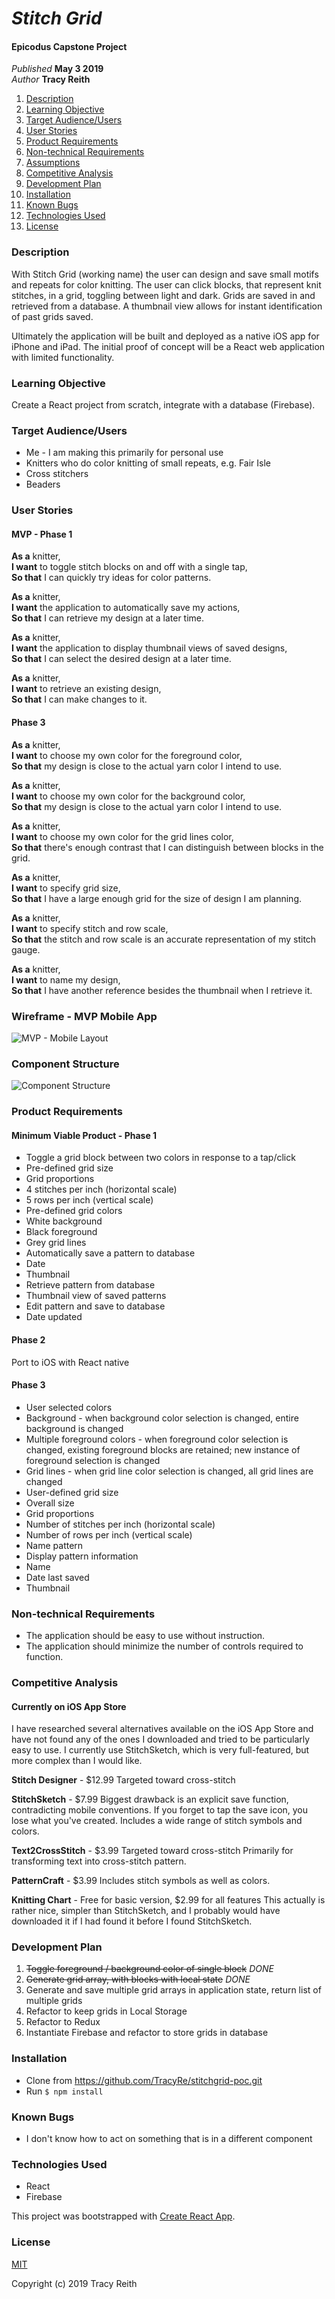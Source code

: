 # _Stitch Grid_

#### Epicodus Capstone Project

_Published_ **May 3 2019**<br>
_Author_ **Tracy Reith**

1. [Description](#description)
1. [Learning Objective](#learning-objective)
1. [Target Audience/Users](#target-audience/users)
1. [User Stories](#user-stories)
1. [Product Requirements](#product-requirements)
1. [Non-technical Requirements](#non-technical-requirements)
1. [Assumptions](#assumptions)
1. [Competitive Analysis](#competitive-analysis)
1. [Development Plan](#development-plan)
1. [Installation](#installation)
1. [Known Bugs](#known-bugs)
1. [Technologies Used](#technologies-used)
1. [License](#license)

### Description
With Stitch Grid (working name) the user can design and save small motifs and repeats for color knitting. The user can click blocks, that represent knit stitches, in a grid, toggling between light and dark. Grids are saved in and retrieved from a database. A thumbnail view allows for instant identification of past grids saved.

Ultimately the application will be built and deployed as a native iOS app for iPhone and iPad. The initial proof of concept will be a React web application with limited functionality.

### Learning Objective
Create a React project from scratch, integrate with a database (Firebase).

### Target Audience/Users
* Me - I am making this primarily for personal use
* Knitters who do color knitting of small repeats, e.g. Fair Isle
* Cross stitchers
* Beaders

### User Stories
#### MVP - Phase 1
**As a** knitter,<br>
**I want** to toggle stitch blocks on and off with a single tap,<br>
**So that** I can quickly try ideas for color patterns.

**As a** knitter,<br>
**I want** the application to automatically save my actions,<br>
**So that** I can retrieve my design at a later time.

**As a** knitter,<br>
**I want** the application to display thumbnail views of saved designs,<br>
**So that** I can select the desired design at a later time.

**As a** knitter,<br>
**I want** to retrieve an existing design,<br>
**So that** I can make changes to it.

#### Phase 3
**As a** knitter,<br>
**I want** to choose my own color for the foreground color,<br>
**So that** my design is close to the actual yarn color I intend to use.

**As a** knitter,<br>
**I want** to choose my own color for the background color,<br>
**So that** my design is close to the actual yarn color I intend to use.

**As a** knitter,<br>
**I want** to choose my own color for the grid lines color,<br>
**So that** there's enough contrast that I can distinguish between blocks in the grid.

**As a** knitter,<br>
**I want** to specify grid size,<br>
**So that** I have a large enough grid for the size of design I am planning.

**As a** knitter,<br>
**I want** to specify stitch and row scale,<br>
**So that** the stitch and row scale is an accurate representation of my stitch gauge.

**As a** knitter,<br>
**I want** to name my design,<br>
**So that** I have another reference besides the thumbnail when I retrieve it.

### Wireframe - MVP Mobile App
![MVP - Mobile Layout](./support/iphone-mvp.png?raw=true "MVP - Mobile Layout")

### Component Structure
![Component Structure](./support/component-structure.png?raw=true "Component Structure")

### Product Requirements
#### Minimum Viable Product - Phase 1
* Toggle a grid block between two colors in response to a tap/click
* Pre-defined grid size
* Grid proportions
 * 4 stitches per inch (horizontal scale)
 * 5 rows per inch (vertical scale)
* Pre-defined grid colors
 * White background
 * Black foreground
 * Grey grid lines
* Automatically save a pattern to database
 * Date
 * Thumbnail
* Retrieve pattern from database
 * Thumbnail view of saved patterns
* Edit pattern and save to database
 * Date updated

#### Phase 2
Port to iOS with React native

#### Phase 3
* User selected colors
 * Background - when background color selection is changed, entire background is changed
 * Multiple foreground colors - when foreground color  selection is changed, existing foreground blocks are  retained; new instance of foreground selection is changed
 * Grid lines - when grid line color selection is changed, all grid lines are changed
* User-defined grid size
 * Overall size
* Grid proportions
 * Number of stitches per inch (horizontal scale)
 * Number of rows per inch (vertical scale)
* Name pattern
* Display pattern information
 * Name
 * Date last saved
 * Thumbnail

### Non-technical Requirements
* The application should be easy to use without instruction.
* The application should minimize the number of controls required to function.

### Competitive Analysis
#### Currently on iOS App Store
I have researched several alternatives available on the iOS App Store and have not found any of the ones I downloaded and tried to be particularly easy to use. I currently use StitchSketch, which is very full-featured, but more complex than I would like.

**Stitch Designer** - $12.99
Targeted toward cross-stitch

**StitchSketch** - $7.99
Biggest drawback is an explicit save function, contradicting mobile conventions. If you forget to tap the save icon, you lose what you've created. Includes a wide range of stitch symbols and colors.

**Text2CrossStitch** - $3.99
Targeted toward cross-stitch
Primarily for transforming text into cross-stitch pattern.

**PatternCraft** - $3.99
Includes stitch symbols as well as colors.

**Knitting Chart** - Free for basic version, $2.99 for all features
This actually is rather nice, simpler than StitchSketch, and I probably would have downloaded it if I had found it before I found StitchSketch.


### Development Plan
1. ~~Toggle foreground / background color of single block~~  _DONE_
1. ~~Generate grid array, with blocks with local state~~ _DONE_
1. Generate and save multiple grid arrays in application state, return list of multiple grids
1. Refactor to keep grids in Local Storage
1. Refactor to Redux
1. Instantiate Firebase and refactor to store grids in database

### Installation
* Clone from https://github.com/TracyRe/stitchgrid-poc.git
* Run `$ npm install`

### Known Bugs
* I don't know how to act on something that is in a different component

### Technologies Used
* React
* Firebase

This project was bootstrapped with [Create React App](https://github.com/facebook/create-react-app).
### License
[MIT](./LICENSE.txt)

Copyright (c) 2019 Tracy Reith
